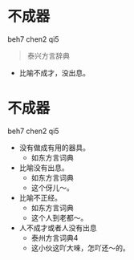 # 不成器
beh7 chen2 qi5
> 泰兴方言辞典
- 比喻不成才，没出息。

# 不成器
beh7 chen2 qi5
+ 没有做成有用的器具。
  * 如东方言词典
+ 比喻没有出息。
  * 如东方言词典
  - 这个伢儿～。
+ 比喻不正经。
  * 如东方言词典
  - 这个人到老都～。
+ 人不成才或者人没有出息
  * 泰州方言词典4
  - 这小伙这吖大唻，怎吖还～的。
